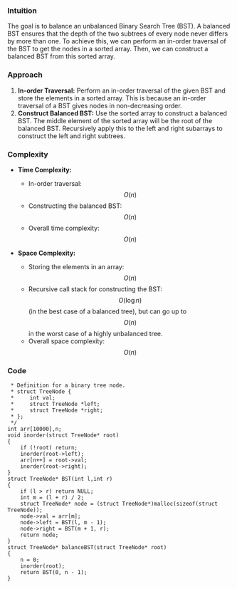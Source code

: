 ### Intuition
<!-- Describe your first thoughts on how to solve this problem. -->
The goal is to balance an unbalanced Binary Search Tree (BST). A balanced BST ensures that the depth of the two subtrees of every node never differs by more than one. To achieve this, we can perform an in-order traversal of the BST to get the nodes in a sorted array. Then, we can construct a balanced BST from this sorted array.

### Approach
<!-- Describe your approach to solving the problem. -->
1. **In-order Traversal:** Perform an in-order traversal of the given BST and store the elements in a sorted array. This is because an in-order traversal of a BST gives nodes in non-decreasing order.
2. **Construct Balanced BST:** Use the sorted array to construct a balanced BST. The middle element of the sorted array will be the root of the balanced BST. Recursively apply this to the left and right subarrays to construct the left and right subtrees.

### Complexity
- **Time Complexity:** 
  - In-order traversal: $$O(n)$$
  - Constructing the balanced BST: $$O(n)$$
  - Overall time complexity: $$O(n)$$

- **Space Complexity:** 
  - Storing the elements in an array: $$O(n)$$
  - Recursive call stack for constructing the BST: $$O(\log n)$$ (in the best case of a balanced tree), but can go up to $$O(n)$$ in the worst case of a highly unbalanced tree.
  - Overall space complexity: $$O(n)$$

### Code
``` /**
 * Definition for a binary tree node.
 * struct TreeNode {
 *     int val;
 *     struct TreeNode *left;
 *     struct TreeNode *right;
 * };
 */
int arr[10000],n;
void inorder(struct TreeNode* root)
{
    if (!root) return;
    inorder(root->left);
    arr[n++] = root->val;
    inorder(root->right);
}
struct TreeNode* BST(int l,int r)
{
    if (l > r) return NULL;
    int m = (l + r) / 2;
    struct TreeNode* node = (struct TreeNode*)malloc(sizeof(struct TreeNode));
    node->val = arr[m];
    node->left = BST(l, m - 1);
    node->right = BST(m + 1, r);
    return node;
}
struct TreeNode* balanceBST(struct TreeNode* root) 
{
    n = 0;
    inorder(root);
    return BST(0, n - 1);
}
```